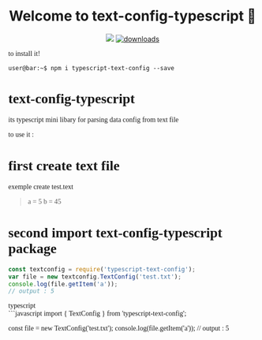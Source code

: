 <h1 align="center">Welcome to text-config-typescript 👋</h1>
<p align="center">
<p align="center">
  <img src="https://img.shields.io/npm/v/typescript-text-config.svg?orange=blue" />
  <a href="https://www.npmjs.com/package/typescript-text-config">
    <img alt="downloads" src="https://img.shields.io/npm/dm/readme-md-generator.svg?color=blue" target="_blank" />
  </a>
  
  
  
</p>
<div style="font-family: 'Times New Roman', Times, serif;">to install it! <div>


```console
user@bar:~$ npm i typescript-text-config --save
```

# text-config-typescript
its typescript mini libary for parsing data config from text file 

to use it :
# first create text file
exemple create test.text
> a = 5 b = 45


# second import text-config-typescript package
```javascript
const textconfig = require('typescript-text-config');
var file = new textconfig.TextConfig('test.txt');
console.log(file.getItem('a'));
// output : 5
```


<div>typescript</div>
```javascript
import { TextConfig } from 'typescript-text-config';

const file = new TextConfig('test.txt');
console.log(file.getItem('a'));
// output : 5
```
